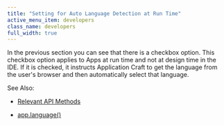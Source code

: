 ```yaml
---
title: "Setting for Auto Language Detection at Run Time"
active_menu_item: developers
class_name: developers
full_width: true
---
```



In the previous section you can see that there is a checkbox option. This checkbox option applies to Apps at run time and not at design time in the IDE. If it is checked, it instructs Application Craft to get the language from the user's browser and then automatically select that language.

See Also:

 - [Relevant API Methods](relevant_api_methods.htm)

 - [app.language()](../../../scripting-apis/client-api/multi-language-apps/language.htm)

